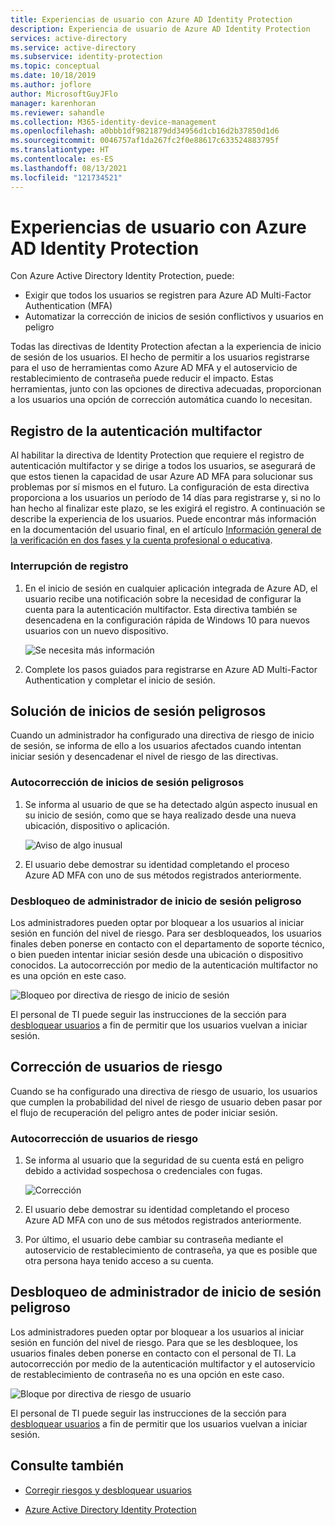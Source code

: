 ```yaml
---
title: Experiencias de usuario con Azure AD Identity Protection
description: Experiencia de usuario de Azure AD Identity Protection
services: active-directory
ms.service: active-directory
ms.subservice: identity-protection
ms.topic: conceptual
ms.date: 10/18/2019
ms.author: joflore
author: MicrosoftGuyJFlo
manager: karenhoran
ms.reviewer: sahandle
ms.collection: M365-identity-device-management
ms.openlocfilehash: a0bbb1df9821879dd34956d1cb16d2b37850d1d6
ms.sourcegitcommit: 0046757af1da267fc2f0e88617c633524883795f
ms.translationtype: HT
ms.contentlocale: es-ES
ms.lasthandoff: 08/13/2021
ms.locfileid: "121734521"
---
```

# <a name="user-experiences-with-azure-ad-identity-protection"></a>Experiencias de usuario con Azure AD Identity Protection

Con Azure Active Directory Identity Protection, puede:

* Exigir que todos los usuarios se registren para Azure AD Multi-Factor Authentication (MFA)
* Automatizar la corrección de inicios de sesión conflictivos y usuarios en peligro

Todas las directivas de Identity Protection afectan a la experiencia de inicio de sesión de los usuarios. El hecho de permitir a los usuarios registrarse para el uso de herramientas como Azure AD MFA y el autoservicio de restablecimiento de contraseña puede reducir el impacto. Estas herramientas, junto con las opciones de directiva adecuadas, proporcionan a los usuarios una opción de corrección automática cuando lo necesitan.

## <a name="multi-factor-authentication-registration"></a>Registro de la autenticación multifactor

Al habilitar la directiva de Identity Protection que requiere el registro de autenticación multifactor y se dirige a todos los usuarios, se asegurará de que estos tienen la capacidad de usar Azure AD MFA para solucionar sus problemas por sí mismos en el futuro. La configuración de esta directiva proporciona a los usuarios un período de 14 días para registrarse y, si no lo han hecho al finalizar este plazo, se les exigirá el registro. A continuación se describe la experiencia de los usuarios. Puede encontrar más información en la documentación del usuario final, en el artículo [Información general de la verificación en dos fases y la cuenta profesional o educativa](../user-help/multi-factor-authentication-end-user-first-time.md).

### <a name="registration-interrupt"></a>Interrupción de registro

1. En el inicio de sesión en cualquier aplicación integrada de Azure AD, el usuario recibe una notificación sobre la necesidad de configurar la cuenta para la autenticación multifactor. Esta directiva también se desencadena en la configuración rápida de Windows 10 para nuevos usuarios con un nuevo dispositivo.
   
    ![Se necesita más información](./media/concept-identity-protection-user-experience/identity-protection-experience-more-info-mfa.png)

1. Complete los pasos guiados para registrarse en Azure AD Multi-Factor Authentication y completar el inicio de sesión.

## <a name="risky-sign-in-remediation"></a>Solución de inicios de sesión peligrosos

Cuando un administrador ha configurado una directiva de riesgo de inicio de sesión, se informa de ello a los usuarios afectados cuando intentan iniciar sesión y desencadenar el nivel de riesgo de las directivas. 

### <a name="risky-sign-in-self-remediation"></a>Autocorrección de inicios de sesión peligrosos

1. Se informa al usuario de que se ha detectado algún aspecto inusual en su inicio de sesión, como que se haya realizado desde una nueva ubicación, dispositivo o aplicación.
   
    ![Aviso de algo inusual](./media/concept-identity-protection-user-experience/120.png)

1. El usuario debe demostrar su identidad completando el proceso Azure AD MFA con uno de sus métodos registrados anteriormente. 

### <a name="risky-sign-in-administrator-unblock"></a>Desbloqueo de administrador de inicio de sesión peligroso

Los administradores pueden optar por bloquear a los usuarios al iniciar sesión en función del nivel de riesgo. Para ser desbloqueados, los usuarios finales deben ponerse en contacto con el departamento de soporte técnico, o bien pueden intentar iniciar sesión desde una ubicación o dispositivo conocidos. La autocorrección por medio de la autenticación multifactor no es una opción en este caso.

![Bloqueo por directiva de riesgo de inicio de sesión](./media/concept-identity-protection-user-experience/200.png)

El personal de TI puede seguir las instrucciones de la sección para [desbloquear usuarios](howto-identity-protection-remediate-unblock.md#unblocking-based-on-sign-in-risk) a fin de permitir que los usuarios vuelvan a iniciar sesión.

## <a name="risky-user-remediation"></a>Corrección de usuarios de riesgo

Cuando se ha configurado una directiva de riesgo de usuario, los usuarios que cumplen la probabilidad del nivel de riesgo de usuario deben pasar por el flujo de recuperación del peligro antes de poder iniciar sesión. 

### <a name="risky-user-self-remediation"></a>Autocorrección de usuarios de riesgo

1. Se informa al usuario que la seguridad de su cuenta está en peligro debido a actividad sospechosa o credenciales con fugas.
   
    ![Corrección](./media/concept-identity-protection-user-experience/101.png)

1. El usuario debe demostrar su identidad completando el proceso Azure AD MFA con uno de sus métodos registrados anteriormente. 
1. Por último, el usuario debe cambiar su contraseña mediante el autoservicio de restablecimiento de contraseña, ya que es posible que otra persona haya tenido acceso a su cuenta.

## <a name="risky-sign-in-administrator-unblock"></a>Desbloqueo de administrador de inicio de sesión peligroso

Los administradores pueden optar por bloquear a los usuarios al iniciar sesión en función del nivel de riesgo. Para que se les desbloquee, los usuarios finales deben ponerse en contacto con el personal de TI. La autocorrección por medio de la autenticación multifactor y el autoservicio de restablecimiento de contraseña no es una opción en este caso.

![Bloque por directiva de riesgo de usuario](./media/concept-identity-protection-user-experience/104.png)

El personal de TI puede seguir las instrucciones de la sección para [desbloquear usuarios](howto-identity-protection-remediate-unblock.md#unblocking-based-on-user-risk) a fin de permitir que los usuarios vuelvan a iniciar sesión.

## <a name="see-also"></a>Consulte también

- [Corregir riesgos y desbloquear usuarios](howto-identity-protection-remediate-unblock.md)

- [Azure Active Directory Identity Protection](./overview-identity-protection.md)